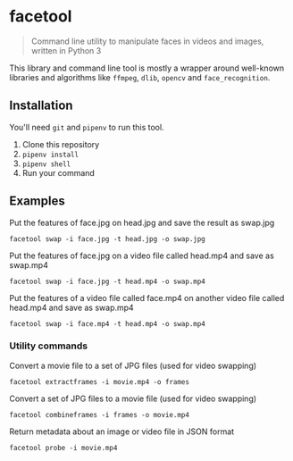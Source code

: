 # facetool
> Command line utility to manipulate faces in videos and images, written in Python 3

This library and command line tool is mostly a wrapper around well-known libraries and algorithms like `ffmpeg`, `dlib`, `opencv` and `face_recognition`.

## Installation

You'll need `git` and `pipenv` to run this tool.

1. Clone this repository
2. `pipenv install`
3. `pipenv shell`
4. Run your command

## Examples

Put the features of face.jpg on head.jpg and save the result as swap.jpg

    facetool swap -i face.jpg -t head.jpg -o swap.jpg

Put the features of face.jpg on a video file called head.mp4 and save as swap.mp4

    facetool swap -i face.jpg -t head.mp4 -o swap.mp4

Put the features of a video file called face.mp4 on another video file called head.mp4 and save as swap.mp4

    facetool swap -i face.mp4 -t head.mp4 -o swap.mp4

### Utility commands
Convert a movie file to a set of JPG files (used for video swapping)

    facetool extractframes -i movie.mp4 -o frames

Convert a set of JPG files to a movie file (used for video swapping)

    facetool combineframes -i frames -o movie.mp4

Return metadata about an image or video file in JSON format

    facetool probe -i movie.mp4